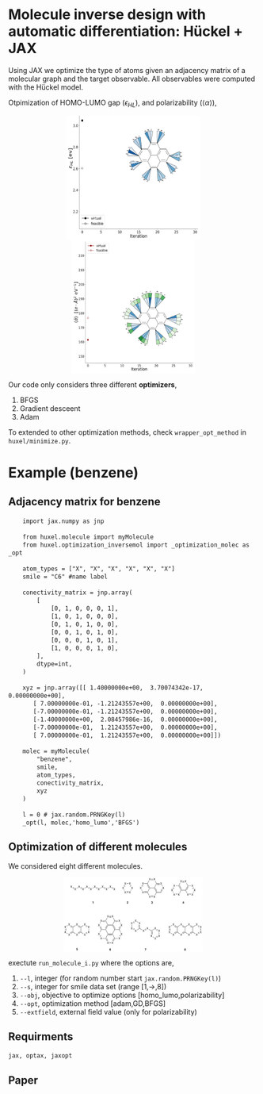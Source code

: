 # Molecule inverse design with automatic differentiation: Hückel + JAX

Using JAX we optimize the type of atoms given an adjacency matrix of a molecular graph and the target observable. All observables were computed with the Hückel model.


Otpimization of HOMO-LUMO gap ($\epsilon_{HL}$), and polarizability ($\langle \alpha\rangle$),
<p align="center">
<img align="middle" src="./assets/homo_lumo.gif" alt="HOMO_LUMO Demo" width="270" height="250" />
<img align="middle" src="./assets/polarizability.gif" alt="HOMO_LUMO Demo" width="250" height="270" />
</p>

Our code only considers three different **optimizers**,
1. BFGS
2. Gradient desceent
3. Adam
   
To extended to other optimization methods, check `wrapper_opt_method` in `huxel/minimize.py`.


# Example (benzene)
## Adjacency matrix for benzene

```python:
    import jax.numpy as jnp

    from huxel.molecule import myMolecule
    from huxel.optimization_inversemol import _optimization_molec as _opt

    atom_types = ["X", "X", "X", "X", "X", "X"]
    smile = "C6" #name label

    conectivity_matrix = jnp.array(
        [
            [0, 1, 0, 0, 0, 1],
            [1, 0, 1, 0, 0, 0],
            [0, 1, 0, 1, 0, 0],
            [0, 0, 1, 0, 1, 0],
            [0, 0, 0, 1, 0, 1],
            [1, 0, 0, 0, 1, 0],
        ],
        dtype=int,
    )

    xyz = jnp.array([[ 1.40000000e+00,  3.70074342e-17,  0.00000000e+00],
       [ 7.00000000e-01, -1.21243557e+00,  0.00000000e+00],
       [-7.00000000e-01, -1.21243557e+00,  0.00000000e+00],
       [-1.40000000e+00,  2.08457986e-16,  0.00000000e+00],
       [-7.00000000e-01,  1.21243557e+00,  0.00000000e+00],
       [ 7.00000000e-01,  1.21243557e+00,  0.00000000e+00]])

    molec = myMolecule(
        "benzene",
        smile,
        atom_types,
        conectivity_matrix,
        xyz
    )

    l = 0 # jax.random.PRNGKey(l)
    _opt(l, molec,'homo_lumo','BFGS')
```

## Optimization of different molecules

We considered eight different molecules.
<p align="center">
<img align="middle" src="./assets/smile_mosaic.png" alt="molecules" width="280" height="150"/>
</p>

exectute `run_molecule_i.py` where the options are,
1. `--l`, integer (for random number start `jax.random.PRNGKey(l)`)
2. `--s`, integer for smile data set (range [1,->,8])
3. `--obj`, objective to optimize options [homo_lumo,polarizability]
4. `--opt`, optimization method [adam,GD,BFGS]
5. `--extfield`, external field value (only for polarizability)


## Requirments
```
jax, optax, jaxopt
```

## Paper